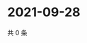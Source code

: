 # 2021-09-28

共 0 条

<!-- BEGIN -->
<!-- 最后更新时间 Tue Sep 28 2021 22:16:47 GMT+0800 (China Standard Time) -->

<!-- END -->
